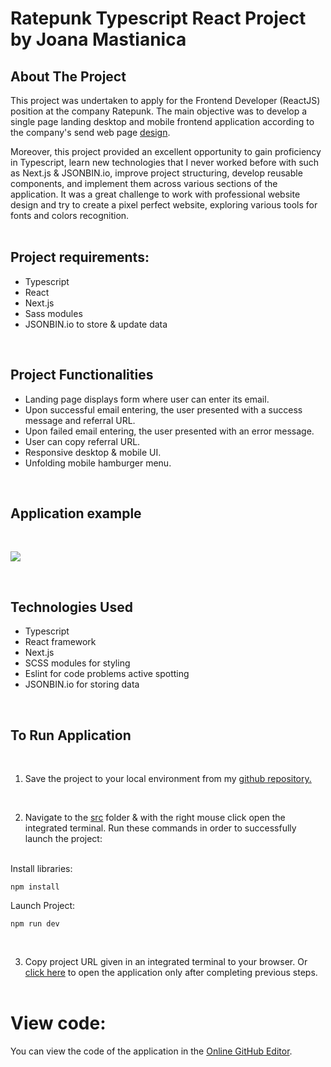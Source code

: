 # Ratepunk Typescript React Project by Joana Mastianica

## About The Project

This project was undertaken to apply for the Frontend Developer (ReactJS) position at the company Ratepunk. The main objective was to develop a single page landing desktop and mobile frontend application according to the company's send web page [design](https://xd.adobe.com/view/71b314b1-abe5-4705-8721-c8608a7eb26d-24e0/screen/4a89ddc1-a36c-4915-9a17-2fef477939f8).

Moreover, this project provided an excellent opportunity to gain proficiency in Typescript, learn new technologies that I never worked before with such as Next.js & JSONBIN.io, improve project structuring, develop reusable components, and implement them across various sections of the application. It was a great challenge to work with professional website design and try to create a pixel perfect website, exploring various tools for fonts and colors recognition. <br><br>

## Project requirements:

* Typescript
* React
* Next.js
* Sass modules
* JSONBIN.io to store & update data
  
<br>

## Project Functionalities

* Landing page displays form where user can enter its email.
* Upon successful email entering, the user presented with a success message and referral URL.
* Upon failed email entering, the user presented with an error message.
* User can copy referral URL.
* Responsive desktop & mobile UI.
* Unfolding mobile hamburger menu.

<br>

## Application example

<br>

![](../ratepunk-typescript-react-project/public/assets/ratepunk-project-gif.gif)

<br>

## Technologies Used

* Typescript 
* React framework
* Next.js
* SCSS modules for styling
* Eslint for code problems active spotting
* JSONBIN.io for storing data

<br>

## To Run Application 

<br>


1. Save the project to your local environment from my [github repository.](https://github.com/JoanaMas/ratepunk-typescript-react-project)

<br>

2. Navigate to the [src](./src) folder & with the right mouse click open the integrated terminal. Run these commands in order to successfully launch the project:<br><br>

Install libraries:

```
npm install
```


Launch Project:

```
npm run dev
```

<br>

3. Copy project URL given in an integrated terminal to your browser. Or [click here](http://localhost:3000/) to open the application only after completing previous steps.<br><br>


# View code:

You can view the code of the application in the [Online GitHub Editor](https://github.dev/JoanaMas/ratepunk-typescript-react-project).

